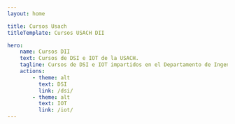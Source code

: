 ```yaml
---
layout: home

title: Cursos Usach
titleTemplate: Cursos USACH DII

hero:
    name: Cursos DII
    text: Cursos de DSI e IOT de la USACH.
    tagline: Cursos de DSI e IOT impartidos en el Departamento de Ingeniería Industrial de la Universidad de Santiago de Chile.
    actions:
        - theme: alt
          text: DSI
          link: /dsi/
        - theme: alt
          text: IOT
          link: /iot/
---
```


<Home />
